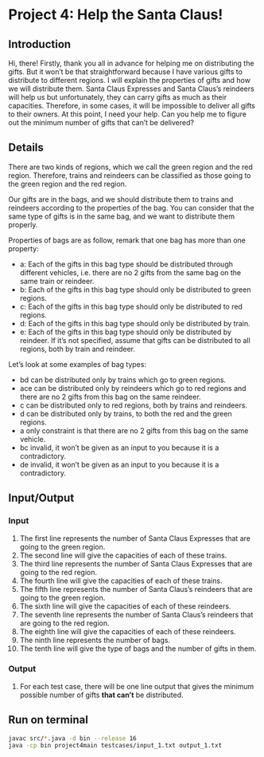 # Project 4: Help the Santa Claus!



## Introduction

Hi, there! Firstly, thank you all in advance for helping me on distributing the gifts. But it
won’t be that straightforward because I have various gifts to distribute to different
regions. I will explain the properties of gifts and how we will distribute them. Santa
Claus Expresses and Santa Claus’s reindeers will help us but unfortunately, they can
carry gifts as much as their capacities. Therefore, in some cases, it will be impossible to
deliver all gifts to their owners. At this point, I need your help. Can you help me to figure
out the minimum number of gifts that can’t be delivered?



## Details

There are two kinds of regions, which we call the green region and the red region.
Therefore, trains and reindeers can be classified as those going to the green region and
the red region.

Our gifts are in the bags, and we should distribute them to trains and reindeers
according to the properties of the bag. You can consider that the same type of gifts is in
the same bag, and we want to distribute them properly.

Properties of bags are as follow, remark that one bag has more than one property:
- a: Each of the gifts in this bag type should be distributed through different vehicles,
i.e. there are no 2 gifts from the same bag on the same train or reindeer.
- b: Each of the gifts in this bag type should only be distributed to green regions.
- c: Each of the gifts in this bag type should only be distributed to red regions.
- d: Each of the gifts in this bag type should only be distributed by train.
- e: Each of the gifts in this bag type should only be distributed by reindeer.
If it’s not specified, assume that gifts can be distributed to all regions, both by train
and reindeer.

Let’s look at some examples of bag types:
- bd can be distributed only by trains which go to green regions.
- ace can be distributed only by reindeers which go to red regions and there are
no 2 gifts from this bag on the same reindeer.
- c can be distributed only to red regions, both by trains and reindeers.
- d can be distributed only by trains, to both the red and the green regions.
- a only constraint is that there are no 2 gifts from this bag on the same vehicle.
- bc invalid, it won’t be given as an input to you because it is a contradictory.
- de invalid, it won’t be given as an input to you because it is a contradictory.



## Input/Output


### Input

1. The first line represents the number of Santa Claus Expresses that are going to
    the green region.
2. The second line will give the capacities of each of these trains.
3. The third line represents the number of Santa Claus Expresses that are going to
    the red region.
4. The fourth line will give the capacities of each of these trains.
5. The fifth line represents the number of Santa Claus’s reindeers that are going to
    the green region.
6. The sixth line will give the capacities of each of these reindeers.
7. The seventh line represents the number of Santa Claus’s reindeers that are going
    to the red region.
8. The eighth line will give the capacities of each of these reindeers.
9. The ninth line represents the number of bags.
10. The tenth line will give the type of bags and the number of gifts in them.


### Output

1. For each test case, there will be one line output that gives the minimum possible
    number of gifts **that can’t** be distributed.



## Run on terminal

```sh
javac src/*.java -d bin --release 16
java -cp bin project4main testcases/input_1.txt output_1.txt
```
